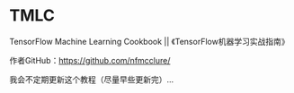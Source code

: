 # TMLC

TensorFlow Machine Learning Cookbook || 《TensorFlow机器学习实战指南》

作者GitHub：https://github.com/nfmcclure/

我会不定期更新这个教程（尽量早些更新完）...